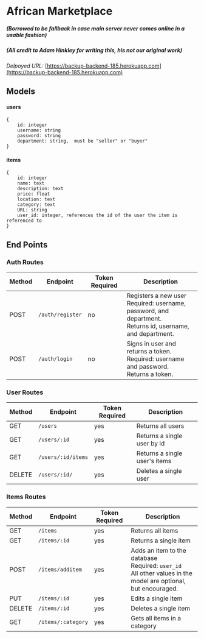 # African Marketplace 

##### *(Borrowed to be fallback in case main server never comes online in a usable  fashion)*

##### _**(All credit to Adam Hinkley for writing this, his not our original work)**_

_Delpoyed URL:_ [https://backup-backend-185.herokuapp.com](https://backup-backend-185.herokuapp.com)

## Models

#### users

```
{
	id: integer
	username: string
	password: string
	department: string,  must be "seller" or "buyer"
}
```

#### items

```
{
	id: integer
	name: text
	description: text
	price: float
	location: text
	category: text
	URL: string
	user_id: integer, references the id of the user the item is referenced to
}
```

## End Points

### Auth Routes

| Method | Endpoint         | Token Required | Description                                                                                             |
| ------ | ---------------- | -------------- | ------------------------------------------------------------------------------------------------------- |
| POST   | `/auth/register` | no             | Registers a new user <br> Required: username, password, and department. <br>Returns id, username, and department. |
| POST   | `/auth/login`    | no             | Signs in user and returns a token.<br> Required: username and password.<br> Returns a token.                     |

### User Routes

| Method | Endpoint           | Token Required | Description                   |
| ------ | ------------------ | -------------- | ----------------------------- |
| GET    | `/users`           | yes            | Returns all users             |
| GET    | `/users/:id`       | yes            | Returns a single user by id   |
| GET    | `/users/:id/items` | yes            | Returns a single user's items |
| DELETE | `/users/:id/`      | yes            | Deletes a single user         |

### Items Routes

| Method | Endpoint           | Token Required | Description                                                                                                     |
| ------ | ------------------ | -------------- | --------------------------------------------------------------------------------------------------------------- |
| GET    | `/items`           | yes            | Returns all items                                                                                               |
| GET    | `/items/:id`       | yes            | Returns a single item                                                                                           |
| POST   | `/items/additem`   | yes            | Adds an item to the database <br> Required: `user_id` <br> All other values in the model are optional, but encouraged. |
| PUT    | `/items/:id`       | yes            | Edits a single item                                                                                             |
| DELETE | `/items/:id`       | yes            | Deletes a single item                                                                                           |
| GET    | `/items/:category` | yes            | Gets all items in a category                                                                                    |
